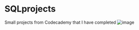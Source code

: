 # SQLprojects
Small projects from Codecademy that I have completed
![image](https://github.com/dantrannl/SQLprojects/assets/122030840/c42a8f4e-e3a7-492d-bd22-3bae050fadaa)
